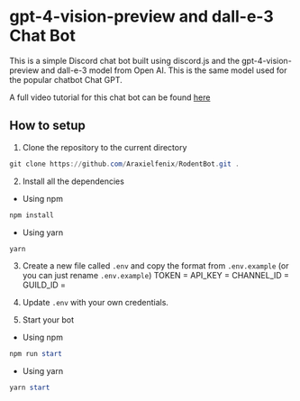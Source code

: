 # gpt-4-vision-preview and dall-e-3 Chat Bot

This is a simple Discord chat bot built using discord.js and the gpt-4-vision-preview and dall-e-3 model from Open AI. This is the same model used for the popular chatbot Chat GPT.

A full video tutorial for this chat bot can be found [here](https://youtu.be/CB76_GDrPsE)

## How to setup

1. Clone the repository to the current directory

```powershell
git clone https://github.com/Araxielfenix/RodentBot.git .
```

2. Install all the dependencies

- Using npm
```powershell
npm install
```

- Using yarn
```powershell
yarn
```

3. Create a new file called `.env` and copy the format from `.env.example` (or you can just rename `.env.example`)
   TOKEN = 
   API_KEY = 
  CHANNEL_ID = 
  GUILD_ID = 

5. Update `.env` with your own credentials.

6. Start your bot

- Using npm
```powershell
npm run start
```

- Using yarn
```powershell
yarn start
```
